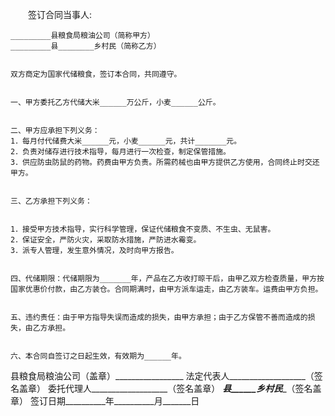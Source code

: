 
 


　　签订合同当事人:


    _________县粮食局粮油公司（简称甲方）
    _________县________乡村民（简称乙方）


    双方商定为国家代储粮食，签订本合同，共同遵守。


    一、甲方委托乙方代储大米______万公斤，小麦______公斤。


    二、甲方应承担下列义务：
    1．每月付代储费大米______元，小麦______元，共计_______元。
    2．负责对储存进行技术指导，每月进行一次检查，制定保管措施。
    3．供应防虫防鼠的药物。药费由甲方负责。所需药械也由甲方提供乙方使用，合同终止时交还甲方。


    三、乙方承担下列义务：


    1．接受甲方技术指导，实行科学管理，保证代储粮食不变质、不生虫、无鼠害。
    2．保证安全，严防火灾，采取防水措施，严防进水霉变。
    3．派专人管理，发生意外情况，及时向甲方报告。


    四、代储期限：代储期限为_______年，产品在乙方收打晾干后，由甲乙双方检查质量，甲方按国家优惠价付款，由乙方装仓。合同期满时，由甲方派车运走，由乙方装车。运费由甲方负担。


    五、违约责任：由于甲方指导失误而造成的损失，由甲方承担；由于乙方保管不善而造成的损失，由乙方承担。


    六、本合同自签订之日起生效，有效期为______年。


 


 


 


 


 


县粮食局粮油公司（盖章）_________________
法定代表人___________________（签名盖章）
委托代理人___________________（签名盖章）
_______县______乡村民________（签名盖章）
签订日期__________年__________月_______日
 


 

 
 
 
 
 
  


  
 

  


  


  
 
 
 
 

